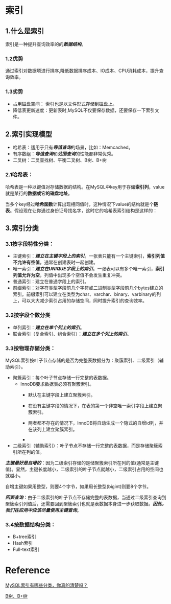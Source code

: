 # 索引

## 1.什么是索引
索引是一种提升查询效率的的***数据结构***。

### 1.2优势
通过索引对数据项进行排序,降低数据排序成本、IO成本、CPU消耗成本，提升查询效率。

### 1.3劣势
- 占用磁盘空间： 索引也是以文件形式存储到磁盘上。
- 降低表更新速度：更新表时,MySQL不仅要保存数据，还要保存一下索引文件。

## 2.索引实现模型
- 哈希表：适用于只有***等值查询***的场景，比如：Memcached。
- 有序数组：***等值查询***和***范围查询***的性能都非常优秀。
- 二叉树：二叉查找树、平衡二叉树、B树、B+树

### 2.1哈希表：
哈希表是一种以键值对存储数据的结构。在MySQL中key用于存储**索引列**，value就是某行的**数据或它的磁盘地址**。

当多个key经过**哈希函数**计算出现相同值时，这种情况下value的结构就是个**链表**。假设现在让你通过身份证号找名字，这时它的哈希表索引结构是这样的：

## 3.索引分类
### 3.1按字段特性分类：
- 主键索引：**_建立在主键字段上的索引_**。一张表只能有一个主键索引，**索引列值不允许有空值**，通常在创建表时一起创建。
- 唯一索引：**_建立在UNIQUE字段上的索引_**。一张表可以有多个唯一索引，**索引列值允许为空**，列值中出现多个空值不会发生重复冲突。
- 普通索引：建立在普通字段上的索引。
- 前缀索引：对字符类型字段前几个字符或二进制类型字段前几个bytes建立的索引。前缀索引可以建立在类型为char、varchar、binary、varbinary的列上，可以大大减少索引占用的存储空间，同时提升索引的查询效率。

### 3.2按字段个数分类
- 单列索引：**_建立在单个列上的索引_**。
- 联合索引（复合索引、组合索引）：**_建立在多个列上的索引_**。

### 3.3按物理存储分类：
MySQL索引按叶子节点存储的是否为完整表数据分为：聚簇索引、二级索引（辅助索引）。
- 聚簇索引：每个叶子节点存储一行完整的表数据。
  - InnoDB要求数据表必须有聚簇索引。
    - 默认在主键字段上建立聚簇索引。
    - 在没有主键字段的情况下，在表的第一个非空唯一索引字段上建立聚簇索引。
    - 两者都不存在的情况下，InnoDB将自动生成一个隐式的自增id列，并在该列上建立聚簇索引。

    - 
- 二级索引（辅助索引）：叶子节点不存储一行完整的表数据，而是存储聚簇索引所在列的值。

**_主键最好是自增的_**：因为二级索引存储的是储聚簇索引所在列的值(通常是主键值)。显然，主键长度越小，二级索引的叶子节点就越小，二级索引占用的空间也就越小。

自增主键如果用整型，则要4个字节，如果用长整型(bigint)则要8个字节。

**_回表查询_**：由于二级索引的叶子节点不存储完整的表数据，当通过二级索引查询到聚簇索引列值后，还需要回到聚簇索引也就是表数据本身进一步获取数据。_**因此，我们在应用中应该尽量使用主键查询**_。

### 3.4按数据结构分类：
- B+tree索引
- Hash索引
- Full-text索引

# Reference
[MySQL索引有哪些分类，你真的清楚吗？](https://segmentfault.com/a/1190000037683781)

[B树、B+树](https://segmentfault.com/a/1190000019927682?utm_source=sf-similar-article)